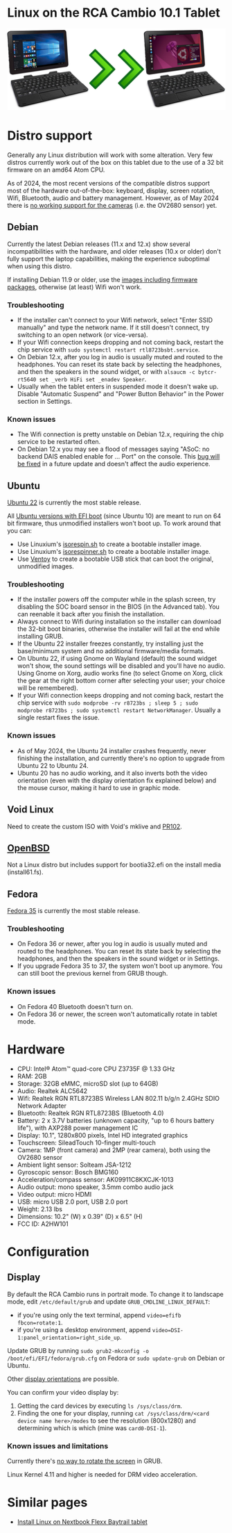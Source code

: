 # Linux on the RCA Cambio 10.1 Tablet

![alt text](images/rca_cambio.jpg "Picture of RCA Cambio tablet going from Windows to Linux")

# Distro support

Generally any Linux distribution will work with some alteration. Very few
distros currently work out of the box on this tablet due to the use of a 32
bit firmware on an amd64 Atom CPU.

As of 2024, the most recent versions of the compatible distros support most
of the hardware out-of-the-box: keyboard, display, screen rotation, Wifi,
Bluetooth, audio and battery management. However, as of May 2024 there is
[no working support for the cameras](https://askubuntu.com/questions/1250560/why-doesnt-my-camera-work-when-theres-a-kernel-module-for-the-driver)
(i.e. the OV2680 sensor) yet.

## Debian

Currently the latest Debian releases (11.x and 12.x) show several incompatibilities
with the hardware, and older releases (10.x or older) don't fully support the laptop
capabilities, making the experience suboptimal when using this distro.

If installing Debian 11.9 or older, use the
[images including firmware packages](https://cdimage.debian.org/cdimage/unofficial/non-free/cd-including-firmware/),
otherwise (at least) Wifi won't work.

### Troubleshooting

- If the installer can't connect to your Wifi network, select "Enter SSID manually"
  and type the network name. If it still doesn't connect, try switching to an open
  network (or vice-versa).
- If your Wifi connection keeps dropping and not coming back, restart the
  chip service with `sudo systemctl restart rtl8723bsbt.service`.
- On Debian 12.x, after you log in audio is usually muted and routed to the headphones.
  You can reset its state back by selecting the headphones, and then the speakers in
  the sound widget, or with `alsaucm -c bytcr-rt5640 set _verb HiFi set _enadev Speaker`.
- Usually when the tablet enters in suspended mode it doesn't wake up. Disable
  "Automatic Suspend" and "Power Button Behavior" in the Power section in Settings.

### Known issues

- The Wifi connection is pretty unstable on Debian 12.x, requiring the chip service to
  be restarted often.
- On Debian 12.x you may see a flood of messages saying "ASoC: no backend DAIS enabled
  enable for ... Port" on the console. This
  [bug will be fixed](https://gitlab.freedesktop.org/pipewire/pipewire/-/issues/3407)
  in a future update and doesn't affect the audio experience.

## Ubuntu

[Ubuntu 22](https://releases.ubuntu.com/jammy/ubuntu-22.04.4-desktop-amd64.iso)
is currently the most stable release.

All [Ubuntu versions with EFI boot](https://old-releases.ubuntu.com/releases/) 
(since Ubuntu 10) are meant to run on 64 bit firmware, thus unmodified installers
won't boot up. To work around that you can:

- Use Linuxium's
  [isorespin.sh](http://linuxiumcomau.blogspot.com.au/2017/06/customizing-ubuntu-isos-documentation.html)
  to create a bootable installer image.
- Use Linuxium's
  [isorespinner.sh](https://linuxiumcomau.blogspot.com/2022/04/customizing-ubuntu-isos-documentation.html)
  to create a bootable installer image.
- Use [Ventoy](https://github.com/ventoy/Ventoy) to create a bootable USB
  stick that can boot the original, unmodified images.

### Troubleshooting

- If the installer powers off the computer while in the splash screen, try disabling
  the SOC board sensor in the BIOS (in the Advanced tab). You can reenable it
  back after you finish the installation.
- Always connect to Wifi during installation so the installer can download the
  32-bit boot binaries, otherwise the installer will fail at the end while
  installing GRUB.
- If the Ubuntu 22 installer freezes constantly, try installing just the
  base/minimum system and no additional firmware/media formats.
- On Ubuntu 22, if using Gnome on Wayland (default) the sound widget won't
  show, the sound settings will be disabled and you'll have no audio. Using
  Gnome on Xorg, audio works fine (to select Gnome on Xorg, click the gear at the
  right bottom corner after selecting your user; your choice will be remembered).
- If your Wifi connection keeps dropping and not coming back, restart the
  chip service with
  `sudo modprobe -rv r8723bs ; sleep 5 ; sudo modprobe r8723bs ; sudo systemctl restart NetworkManager`.
  Usually a single restart fixes the issue.

### Known issues

- As of May 2024, the Ubuntu 24 installer crashes frequently, never finishing
  the installation, and currently there's no option to upgrade from Ubuntu 22
  to Ubuntu 24.
- Ubuntu 20 has no audio working, and it also inverts both the video orientation
  (even with the display orientation fix explained below) and the mouse cursor,
  making it hard to use in graphic mode.

## Void Linux

Need to create the custom ISO with Void's mklive and [PR102](https://github.com/voidlinux/void-mklive/pull/102).

## [OpenBSD](openbsd/)

Not a Linux distro but includes support for bootia32.efi on the install media (install61.fs).

## Fedora

[Fedora 35](https://download.fedoraproject.org/pub/fedora/linux/releases/35/Workstation/x86_64/iso/Fedora-Workstation-Live-x86_64-35-1.2.iso)
is currently the most stable release.

### Troubleshooting

- On Fedora 36 or newer, after you log in audio is usually muted and routed to the headphones.
  You can reset its state back by selecting the headphones, and then the speakers in
  the sound widget or in Settings.
- If you upgrade Fedora 35 to 37, the system won't boot up anymore. You can still boot the
  previous kernel from GRUB though.

### Known issues

- On Fedora 40 Bluetooth doesn't turn on.
- On Fedora 36 or newer, the screen won't automatically rotate in tablet mode.

# Hardware

- CPU: Intel®️ Atom™️ quad-core CPU Z3735F @ 1.33 GHz
- RAM: 2GB
- Storage: 32GB eMMC, microSD slot (up to 64GB)
- Audio: Realtek ALC5642
- Wifi: Realtek RGN RTL8723BS Wireless LAN 802.11 b/g/n 2.4GHz SDIO Network Adapter
- Bluetooth: Realtek RGN RTL8723BS (Bluetooth 4.0)
- Battery: 2 x 3.7V batteries (unknown capacity, "up to 6 hours battery life"), with AXP288 power management IC
- Display: 10.1", 1280x800 pixels, Intel HD integrated graphics
- Touchscreen: SileadTouch 10-finger multi-touch
- Camera: 1MP (front camera) and 2MP (rear camera), both using the OV2680 sensor
- Ambient light sensor: Solteam JSA-1212
- Gyroscopic sensor: Bosch BMG160
- Acceleration/compass sensor: AK09911C8KXCJK-1013
- Audio output: mono speaker, 3.5mm combo audio jack
- Video output: micro HDMI
- USB: micro USB 2.0 port, USB 2.0 port
- Weight: 2.13 lbs
- Dimensions: 10.2" (W) x 0.39" (D) x 6.5" (H)
- FCC ID: A2HW101

# Configuration

## Display

By default the RCA Cambio runs in portrait mode. To change it to landscape mode, edit `/etc/default/grub` and update `GRUB_CMDLINE_LINUX_DEFAULT`:

- if you're using only the text terminal, append `video=efifb fbcon=rotate:1`.
- if you're using a desktop environment, append `video=DSI-1:panel_orientation=right_side_up`.

Update GRUB by running `sudo grub2-mkconfig -o /boot/efi/EFI/fedora/grub.cfg` on Fedora or `sudo update-grub` on Debian or Ubuntu.

Other [display orientations](https://docs.kernel.org/fb/modedb.html) are possible.

You can confirm your video display by:

1. Getting the card devices by executing `ls /sys/class/drm`.
2. Finding the one for your display, running `cat /sys/class/drm/<card device name here>/modes` to see the resolution (800x1280) and determining which is which (mine was `card0-DSI-1`).

### Known issues and limitations

Currently there's [no way to rotate the screen](https://www.gnu.org/software/grub/manual/grub/grub.html#gfxmode) in GRUB.

Linux Kernel 4.11 and higher is needed for DRM video acceleration.

# Similar pages

- [Install Linux on Nextbook Flexx Baytrail tablet](https://github.com/burzumishi/linux-baytrail-flexx10)

